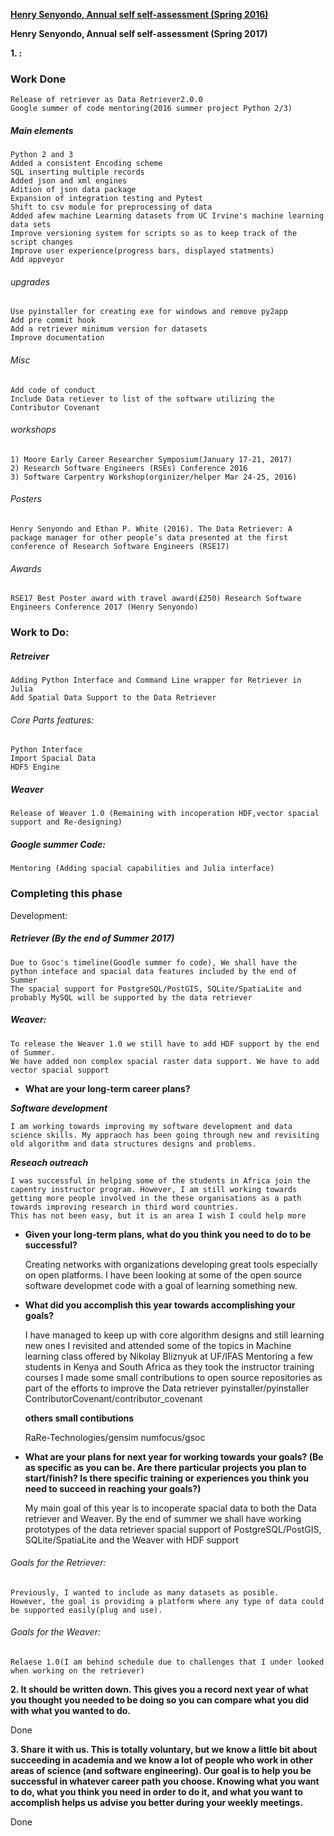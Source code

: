 
[__Henry Senyondo, Annual self self-assessment (Spring 2016)__](https://github.com/henrykironde/weclab/blob/master/README.md)


__Henry Senyondo, Annual self self-assessment (Spring 2017)__

__1. :__


### Work Done

    Release of retriever as Data Retriever2.0.0
    Google summer of code mentoring(2016 summer project Python 2/3)
 
    
##### Main elements

    Python 2 and 3
    Added a consistent Encoding scheme
    SQL inserting multiple records 
    Added json and xml engines
    Adition of json data package
    Expansion of integration testing and Pytest
    Shift to csv module for preprocessing of data
    Added afew machine Learning datasets from UC Irvine's machine learning data sets
    Improve versioning system for scripts so as to keep track of the script changes
    Improve user experience(progress bars, displayed statments)
    Add appveyor 
    
###### upgrades

    Use pyinstaller for creating exe for windows and remove py2app
    Add pre commit hook
    Add a retriever minimum version for datasets
    Improve documentation
    
###### Misc

    Add code of conduct
    Include Data retiever to list of the software utilizing the Contributor Covenant
 
    
###### workshops

    1) Moore Early Career Researcher Symposium(January 17-21, 2017)
    2) Research Software Engineers (RSEs) Conference 2016 
    3) Software Carpentry Workshop(orginizer/helper Mar 24-25, 2016)
    
###### Posters

    Henry Senyondo and Ethan P. White (2016). The Data Retriever: A package manager for other people’s data presented at the first conference of Research Software Engineers (RSE17)
    
###### Awards

    RSE17 Best Poster award with travel award(£250) Research Software Engineers Conference 2017 (Henry Senyondo)


### Work to Do:


##### Retreiver

    Adding Python Interface and Command Line wrapper for Retriever in Julia
    Add Spatial Data Support to the Data Retriever
    
###### Core Parts features:

    Python Interface
    Import Spacial Data
    HDF5 Engine
    
##### Weaver

    Release of Weaver 1.0 (Remaining with incoperation HDF,vector spacial support and Re-designing)
    
##### Google summer Code:

    Mentoring (Adding spacial capabilities and Julia interface)
    
### Completing this phase

Development:

    
##### Retriever (By the end of Summer 2017)

    Due to Gsoc's timeline(Goodle summer fo code), We shall have the python inteface and spacial data features included by the end of Summer
    The spacial support for PostgreSQL/PostGIS, SQLite/SpatiaLite and probably MySQL will be supported by the data retriever
    
    
##### Weaver: 

    To release the Weaver 1.0 we still have to add HDF support by the end of Summer.
    We have added non complex spacial raster data support. We have to add vector spacial support
    

* __What are your long-term career plans?__
        
**_Software development_**

    I am working towards improving my software development and data science skills. My appraoch has been going through new and revisiting old algorithm and data structures designs and problems.

**_Reseach outreach_**

    I was successful in helping some of the students in Africa join the capentry instructor program. However, I am still working towards getting more people involved in the these organisations as a path towards improving research in third word countries.
    This has not been easy, but it is an area I wish I could help more

* __Given your long-term plans, what do you think you need to do to be successful?__

    Creating networks with organizations developing great tools especially on open platforms. I have been looking at some of the open source software developmet code with a goal of learning something new.

* __What did you accomplish this year towards accomplishing your goals?__

    I have managed to keep up with core algorithm designs and still learning new ones
    I revisited and attended some of the topics in Machine learning class offered by Nikolay Bliznyuk at UF/IFAS
    Mentoring a few students in Kenya and South Africa as they took the instructor training courses
    I made some small contributions to open source repositories as part of the efforts to improve the Data retriever
    pyinstaller/pyinstaller
    ContributorCovenant/contributor_covenant
    
    __others small contibutions__
    
    RaRe-Technologies/gensim
    numfocus/gsoc 


* __What are your plans for next year for working towards your goals? (Be as specific as you can be. Are there particular projects you plan to start/finish? Is there specific training or experiences you think you need to succeed in reaching your goals?)__

    My main goal of this year is to incoperate spacial data to both the Data retriever and Weaver.
    By the end of summer we shall have working prototypes of the data retriever spacial support of PostgreSQL/PostGIS, SQLite/SpatiaLite and the Weaver with HDF support
   
###### Goals for the Retriever:

    Previously, I wanted to include as many datasets as posible.
    However, the goal is providing a platform where any type of data could be supported easily(plug and use).

###### Goals for the Weaver:

    Relaese 1.0(I am behind schedule due to challenges that I under looked when working on the retriever)

 __2.  It should be written down. This gives you a record next year of what you thought you needed to be doing so you can compare what you did with what you wanted to do.__
 
Done

__3. Share it with us. This is totally voluntary, but we know a little bit about succeeding in academia and we know a lot of people who work in other areas of science (and software engineering). Our goal is to help you be successful in whatever career path you choose. Knowing what you want to do, what you think you need in order to do it, and what you want to accomplish helps us advise you better during your weekly meetings.__

Done


